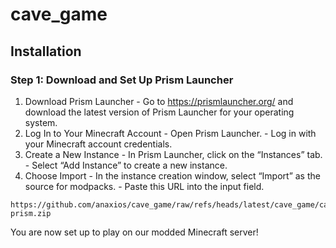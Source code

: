 # cave_game

## Installation
### Step 1: Download and Set Up Prism Launcher

1. Download Prism Launcher
        - Go to https://prismlauncher.org/ and download the latest version of Prism Launcher for your operating system.
1. Log In to Your Minecraft Account
        - Open Prism Launcher.
        - Log in with your Minecraft account credentials.
1. Create a New Instance
        - In Prism Launcher, click on the “Instances” tab.
        - Select “Add Instance” to create a new instance.
1. Choose Import
        - In the instance creation window, select “Import” as the source for modpacks.
        - Paste this URL into the input field.

```
https://github.com/anaxios/cave_game/raw/refs/heads/latest/cave_game/cave_game-prism.zip
```

You are now set up to play on our modded Minecraft server!

